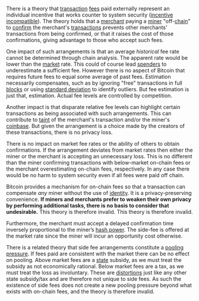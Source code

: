 There is a theory that [transaction](Glossary#transaction) [fees](Glossary#fee) paid externally represent an individual incentive that works counter to system security ([incentive incompatible](https://en.wikipedia.org/wiki/Incentive_compatibility)). The theory holds that a [merchant](Glossary#merchant) paying a [miner](Glossary#miner) "off-[chain](Glossary#chain)" to [confirm](Glossary#confirmation) the merchant's [transactions](Glossary#transaction) prevents other merchants' transactions from being confirmed, or that it raises the cost of those confirmations, giving advantage to those who accept such fees.

One impact of such arrangements is that an average *historical* fee rate cannot be determined through chain analysis. The apparent rate would be lower than the [market](Glossary#market) rate. This could of course lead [spenders](Glossary#spender) to underestimate a sufficient fee. However there is no aspect of Bitcoin that requires future fees to equal some average of past fees. Estimation necessarily compensates, such as by ignoring "free" transactions in full [blocks](Glossary#block) or using [standard deviation](https://en.wikipedia.org/wiki/Standard_deviation) to identify outliers. But fee estimation is just that, estimation. Actual fee levels are controlled by competition.

Another impact is that disparate relative fee levels can highlight certain transactions as being associated with such arrangements. This can contribute to [taint](Glossary#taint) of the merchant's transaction and/or the miner's [coinbase](Glossary#coinbase). But given the arrangement is a choice made by the creators of these transactions, there is no privacy loss.

There is no impact on market fee rates or the ability of others to obtain confirmations. If the arrangement deviates from market rates then either the miner or the merchant is accepting an unnecessary loss. This is no different than the miner confirming transactions with below-market on-chain fees or the merchant overestimating on-chain fees, respectively. In any case there would be no harm to system security even if all fees were paid off chain.

Bitcoin provides a mechanism for on-chain fees so that a transaction can compensate *any* miner without the use of [identity](Glossary#identity). It is a privacy-preserving convenience. **If miners and merchants prefer to weaken their own privacy by performing additional tasks, there is no basis to consider that undesirable.** This theory is therefore invalid. This theory is therefore invalid.

Furthermore, the merchant must accept a delayed confirmation time inversely proportional to the miner’s [hash power](Glossary#hash-power). The side-fee is offered at the market rate since the miner will incur an opportunity cost otherwise.

There is a related theory that side fee arrangements constitute a [pooling pressure](Pooling-Pressure-Risk). If fees paid are consistent with the market there can be no effect on pooling. Above market fees are a [state](Glossary#state) subsidy, as we must treat the subsidy as not economically rational. Below market fees are a tax, as we must treat the loss as involuntary. These are [distortions](Glossary#distortion) just like any other state subsidy/tax and are therefore not unique to side fees. As such the existence of side fees does not create a new pooling pressure beyond what exists with on-chain fees, and the theory is therefore invalid.
